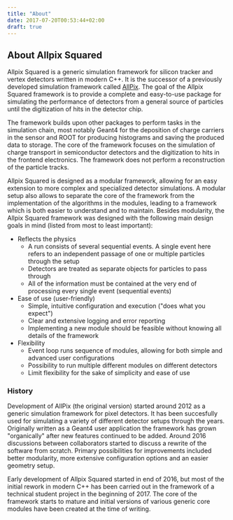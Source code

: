 ```yaml
---
title: "About"
date: 2017-07-20T00:53:44+02:00
draft: true
---
```


## About Allpix Squared

Allpix Squared is a generic simulation framework for silicon tracker and vertex detectors written in modern C++. It is the successor of a previously developed simulation framework called [AllPix](http://github.com/allpix/allpix). The goal of the Allpix Squared framework is to provide a complete and easy-to-use package for simulating the performance of detectors from a general source of particles until the digitization of hits in the detector chip. 

The framework builds upon other packages to perform tasks in the simulation chain, most notably Geant4 for the deposition of charge carriers in the sensor and ROOT for producing histograms and saving the produced data to storage. The core of the framework focuses on the simulation of charge transport in semiconductor detectors and the digitization to hits in the frontend electronics. The framework does not perform a reconstruction of the particle tracks.

Allpix Squared is designed as a modular framework, allowing for an easy extension to more complex and specialized detector simulations. A modular setup also allows to separate the core of the framework from the implementation of the algorithms in the modules, leading to a framework which is both easier to understand and to maintain. Besides modularity, the Allpix Squared framework was designed with the following main design goals in mind (listed from most to least important):

* Reflects the physics
  * A run consists of several sequential events. A single event here refers to an independent passage of one or multiple particles through the setup
  * Detectors are treated as separate objects for particles to pass through
  * All of the information must be contained at the very end of processing every single event (sequential events)
* Ease of use (user-friendly)
  * Simple, intuitive configuration and execution ("does what you expect")
  * Clear and extensive logging and error reporting
  * Implementing a new module should be feasible without knowing all details of the framework
* Flexibility
  * Event loop runs sequence of modules, allowing for both simple and advanced user configurations
  * Possibility to run multiple different modules on different detectors
  * Limit flexibility for the sake of simplicity and ease of use

### History

Development of AllPix (the original version) started around 2012 as a generic simulation framework for pixel detectors. It has been succesfully used for simulating a variety of different detector setups through the years. Originally written as a Geant4 user application the framework has grown "organically" after new features continued to be added. Around 2016 discussions between collaborators started to discuss a rewrite of the software from scratch. Primary possibilities for improvements included better modularity, more extensive configuration options and an easier geometry setup.

Early development of Allpix Squared started in end of 2016, but most of the initial rework in modern C++ has been carried out in the framework of a technical student project in the beginning of 2017. The core of the framework starts to mature and initial versions of various generic core modules have been created at the time of writing. 
